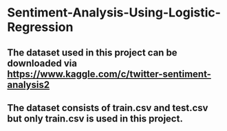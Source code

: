 # Sentiment-Analysis-Using-Logistic-Regression
## The dataset used in this project can be downloaded via https://www.kaggle.com/c/twitter-sentiment-analysis2
## The dataset consists of train.csv and test.csv but only train.csv is used in this project.
